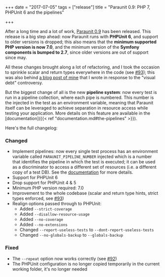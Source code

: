 +++
date = "2017-07-05"
tags = ["release"]
title = "Paraunit 0.9: PHP 7, PHPUnit 6 and the pipelines"

+++

After a long time and a lot of work, [Paraunit 0.9](https://github.com/facile-it/paraunit/releases/tag/0.9) has been released. This release is a big step ahead: now Paraunit runs with **PHPUnit 6**, and support to older versions is dropped; this also means that the **minimum supported PHP version is now 7.0**, and the minimum version of the **Symfony components is bumped to 2.7**, since older versions are out of support since may.

All these changes brought along a lot of refactoring, and I took the occasion to sprinkle scalar and return types everywhere in the code (see [#93](https://github.com/facile-it/paraunit/pull/93)); this was also behind [a blog post of mine](https://engineering.facile.it/blog/eng/visual-debt-typehints/) that I wrote in response to the "visual debt" controversy.

But the biggest change of all is the new **pipeline system**: now every test is run in a pipeline collection, where each pipe is numbered. This number is the injected in the test as an environment variable, meaning that Paraunit itself can be leveraged to achieve separation in resource access while testing your application. More details on this feature are available in the [documentation]({{< ref "documentation.md#the-pipelines" >}}).

Here's the full changelog:

### Changed

* Implement pipelines: now every single test process has an environment variable called `PARAUNIT_PIPELINE_NUMBER` injected which is a number that identifies the pipeline in which the test is executed; it can be used as a discriminator to access a different set of resources (i.e. a different copy of a test DB). See the [documentation](https://engineering.facile.it/paraunit/documentation/) for more details.
* Support for PHPUnit 6
* Drop support for PHPUnit 4 & 5
* Minimum PHP version required: 7.0
* Improvement to the whole codebase (scalar and return type hints, strict types enforced, see [#93](https://github.com/facile-it/paraunit/pull/93))
* Realign options passed through to PHPUnit:
    * Added `--strict-coverage`
    * Added `--disallow-resource-usage`
    * Added `--no-coverage`
    * Added `--no-extensions`
    * Changed `--report-useless-tests` to `--dont-report-useless-tests` 
    * Changed `--no-globals-backup` to `--globals-backup` 

### Fixed
* The `--repeat` option now works correctly (see [#92](https://github.com/facile-it/paraunit/issues/92))
* The PHPUnit configuration is no longer copied temporarily in the current working folder, it's no longer needed
